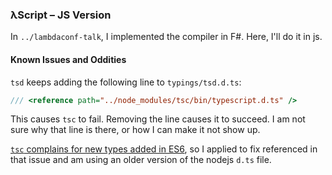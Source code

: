 ### λScript – JS Version

In `../lambdaconf-talk`, I implemented the compiler in F#. Here, I'll do it in js.

#### Known Issues and Oddities
`tsd` keeps adding the following line to `typings/tsd.d.ts`:
 
 ```ts
 /// <reference path="../node_modules/tsc/bin/typescript.d.ts" />
 ```
 
 This causes `tsc` to fail. Removing the line causes it to succeed. I am not sure why that line is there, or
 how I can make it not show up.

[`tsc` complains for new types added in ES6](https://github.com/borisyankov/DefinitelyTyped/issues/4249), 
so I applied to fix referenced in that issue and am using an older version of the nodejs `d.ts` file.
